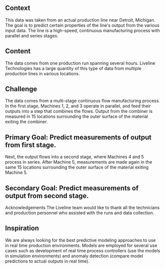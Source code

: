 ## Context
This data was taken from an actual production line near Detroit, Michigan. The goal is to predict certain properties of the line's output from the various input data. The line is a high-speed, continuous manufacturing process with parallel and series stages.

## Content
The data comes from one production run spanning several hours. Liveline Technologies has a large quantity of this type of data from multiple production lines in various locations.

## Challenge
The data comes from a multi-stage continuous flow manufacturing process. In the first stage, Machines 1, 2, and 3 operate in parallel, and feed their outputs into a step that combines the flows. Output from the combiner is measured in 15 locations surrounding the outer surface of the material exiting the combiner.

## Primary Goal: Predict measurements of output from first stage.
Next, the output flows into a second stage, where Machines 4 and 5 process in series. After Machine 5, measurements are made again in the same 15 locations surrounding the outer surface of the material exiting Machine 5.

## Secondary Goal: Predict measurements of output from second stage.
Acknowledgements
The Liveline team would like to thank all the technicians and production personnel who assisted with the runs and data collection.

## Inspiration
We are always looking for the best predictive modeling approaches to use in real time production environments. Models are employed for several use cases such as development of real time process controllers (use the models in simulation environments) and anomaly detection (compare model predictions to actual outputs in real time).